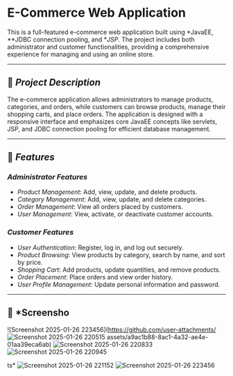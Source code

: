 # E-Commerce Web Application

This is a full-featured e-commerce web application built using *JavaEE, **JDBC connection pooling, and **JSP*. The project includes both administrator and customer functionalities, providing a comprehensive experience for managing and using an online store.

---

## 📝 *Project Description*

The e-commerce application allows administrators to manage products, categories, and orders, while customers can browse products, manage their shopping carts, and place orders. The application is designed with a responsive interface and emphasizes core JavaEE concepts like servlets, JSP, and JDBC connection pooling for efficient database management.

---

## 🚀 *Features*

### *Administrator Features*
- *Product Management*: Add, view, update, and delete products.
- *Category Management*: Add, view, update, and delete categories.
- *Order Management*: View all orders placed by customers.
- *User Management*: View, activate, or deactivate customer accounts.

### *Customer Features*
- *User Authentication*: Register, log in, and log out securely.
- *Product Browsing*: View products by category, search by name, and sort by price.
- *Shopping Cart*: Add products, update quantities, and remove products.
- *Order Placement*: Place orders and view order history.
- *User Profile Management*: Update personal information and password.


---


## 📸 *Screensho
![Screenshot 2025-01-26 223456](https://github.com/user-attachments/
![Screenshot 2025-01-26 220515](https://github.com/user-attachments/assets/812b966f-e4dc-41a9-b702-affb81776f36)
assets/a9ac1b88-8ac1-4a32-ae4e-01aa39eca6ab)
![Screenshot 2025-01-26 220833](https://github.com/user-attachments/assets/0aec8635-5173-49fd-be65-6ceea49e74c2)
![Screenshot 2025-01-26 220945](https://github.com/user-attachments/assets/87abe284-d05d-412d-bacb-478a3b4579a6)

ts*
![Screenshot 2025-01-26 221152](https://github.com/user-attachments/assets/32d7d039-bb88-4ae1-8e38-8105592770e1)
![Screenshot 2025-01-26 223456](https://github.com/user-attachments/assets/cd373906-0c29-46a3-ab07-a06e6fbfdd44)
